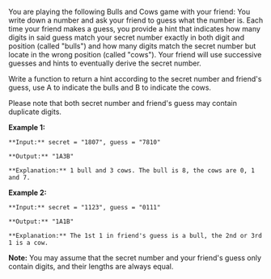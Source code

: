 You are playing the following Bulls and Cows game with your friend: You write down a number and ask your friend to guess what the number is. Each time your friend makes a guess, you provide a hint that indicates how many digits in said guess match your secret number exactly in both digit and position (called "bulls") and how many digits match the secret number but locate in the wrong position (called "cows"). Your friend will use successive guesses and hints to eventually derive the secret number.

Write a function to return a hint according to the secret number and friend's guess, use A to indicate the bulls and B to indicate the cows. 

Please note that both secret number and friend's guess may contain duplicate digits.

**Example 1:**
```
**Input:** secret = "1807", guess = "7810"

**Output:** "1A3B"

**Explanation:** 1 bull and 3 cows. The bull is 8, the cows are 0, 1 and 7.
```


**Example 2:**
```
**Input:** secret = "1123", guess = "0111"

**Output:** "1A1B"

**Explanation:** The 1st 1 in friend's guess is a bull, the 2nd or 3rd 1 is a cow.
```
**Note:** You may assume that the secret number and your friend's guess only contain digits, and their lengths are always equal.

